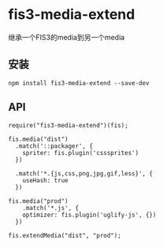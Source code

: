 # fis3-media-extend

继承一个FIS3的media到另一个media

## 安装

```
npm install fis3-media-extend --save-dev
```

## API

```
require("fis3-media-extend")(fis);

fis.media("dist")
  .match('::packager', {
    spriter: fis.plugin('csssprites')
  })

  .match('*.{js,css,png,jpg,gif,less}', {
    useHash: true
  })

fis.media("prod")
	.match('*.js', {
    optimizer: fis.plugin('uglify-js', {})
  })

fis.extendMedia("dist", "prod");
```






